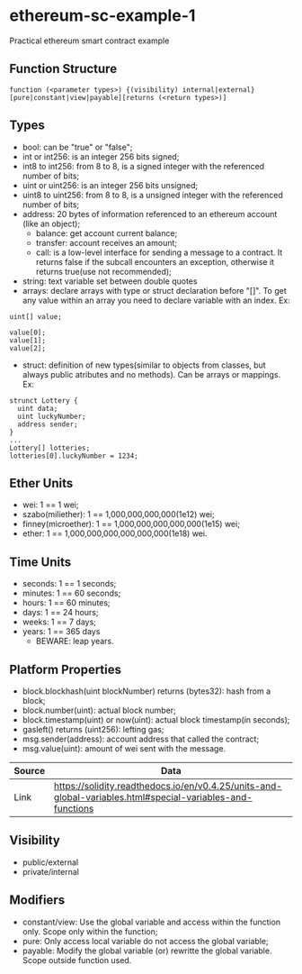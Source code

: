 # ethereum-sc-example-1
Practical ethereum smart contract example

## Function Structure

```
function (<parameter types>) {(visibility) internal|external}
[pure|constant|view|payable][returns (<return types>)]
```

## Types

* bool: can be "true" or "false";
* int or int256: is an integer 256 bits signed;
* int8 to int256: from 8 to 8, is a signed integer with the referenced number of bits;
* uint or uint256: is an integer 256 bits unsigned;
* uint8 to uint256: from 8 to 8, is a unsigned integer with the referenced number of bits;
* address: 20 bytes of information referenced to an ethereum account (like an object);
  * balance: get account current balance;
  * transfer: account receives an amount;
  * call:  is a low-level interface for sending a message to a contract. It returns false if the subcall encounters an exception, otherwise it returns true(use not recommended);
* string: text variable set between double quotes
* arrays: declare arrays with type or struct declaration before "[]". To get any value within an array you need to declare variable with an index. Ex:
```
uint[] value;

value[0];
value[1];
value[2];
```
* struct: definition of new types(similar to objects from classes, but always public atributes and no methods). Can be arrays or mappings. Ex:
```
strunct Lottery {
  uint data;
  uint luckyNumber;
  address sender;
}
...
Lottery[] lotteries;
lotteries[0].luckyNumber = 1234;
```

## Ether Units

* wei: 1 == 1 wei;
* szabo(miliether): 1 == 1,000,000,000,000(1e12) wei;
* finney(microether): 1 == 1,000,000,000,000,000(1e15) wei;
* ether: 1 == 1,000,000,000,000,000,000(1e18) wei.

## Time Units

* seconds: 1 == 1 seconds;
* minutes: 1 == 60 seconds;
* hours: 1 == 60 minutes;
* days: 1 == 24 hours;
* weeks: 1 == 7 days;
* years: 1 == 365 days
  * BEWARE: leap years.

## Platform Properties

* block.blockhash(uint blockNumber) returns (bytes32): hash from a block;
* block.number(uint): actual block number;
* block.timestamp(uint) or now(uint): actual block timestamp(in seconds);
* gasleft() returns (uint256): lefting gas;
* msg.sender(address): account address that called the contract;
* msg.value(uint): amount of wei sent with the message.

Source  | Data
------------- | -------------
Link  | <https://solidity.readthedocs.io/en/v0.4.25/units-and-global-variables.html#special-variables-and-functions>

## Visibility

* public/external
* private/internal

## Modifiers

* constant/view: Use the global variable and access within the function only. Scope only within the function;
* pure: Only access local variable do not access the global variable;
* payable: Modify the global variable (or) rewritte the global variable. Scope outside function used.
